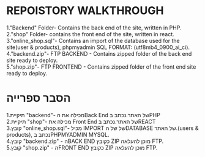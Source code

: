 
<H1>REPOISTORY WALKTHROUGH</H1>
1."Backend" Folder- Contains the back end of the site, written in PHP. <BR>
2."shop" Folder- contains the front end of the site, written in react. <BR>
3."online_shop.sql"- Contains an import of the database used for the site(user & products), phpmyadmin SQL FORMAT: (utf8mb4_0900_ai_ci). <BR>
4."backend.zip"- FTP BACKEND - Contains zipped folder of the back end site ready to deploy. <BR>
5."shop.zip"- FTP FRONTEND - Contains zipped folder of the front end site ready to deploy.<BR>
<div style="direction: ltr">
<H1>הסבר ספרייה</H1> 
1.תיקיית "backend"- מכילה את הBack End של האתר.נכתב בPHP <BR>
2.תיקיית "shop"- מכילה את Front End של האתר.נכתב בREACT<BR>
3.קובץ "online_shop.sql"- מכיל IMPORT של של הDATABASE של האתר.(users & products), נכתב בPHPMYADMIN MYSQL.     
<br> 4.קובץ "backend.zip" - הBACK END כקובץ ZIP מוכן להעלאה FTP.
<BR> 5.קובץ "shop.zip" - הFRONT END כקובץ ZIP מוכן להעלאה FTP.

</div>
